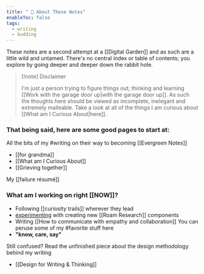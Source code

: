```yaml
---
title: " 🌱 About These Notes‎"
enableToc: false
tags:
  - writing
  - budding
---
```

These notes are a second attempt at a [[Digital Garden]] and as such are a little wild and untamed. There's no central index or table of contents; you explore by going deeper and deeper down the rabbit hole.
> [!note] Disclaimer
> 
> I'm just a person trying to figure things out; thinking and learning [[Work with the garage door up|with the garage door up]]. As such the thoughts here should be viewed as incomplete, inelegant and extremely malleable.  Take a look at all of the things I am curious about [[What am I Curious About|here]].

### That being said, here are some good pages to start at:
All the bits of my #writing on their way to becoming [[Evergreen Notes]]
-  [[for grandma]]
- [[What am I Curious About]]
- [[Grieving together]]

My [[failure résumé]]
### __What am I working on right__ [[NOW]]?
- Following [[curiosity trails]] wherever they lead
- [experimenting]([[experiment]]) with creating new [[Roam Research]] components
- Writing [[How to communicate with empathy and collaboration]]
You can peruse some of my #favorite stuff here
- __"know, care, say"__

Still confused? Read the unfinished piece about the design methodology behind my writing 
- [[Design for Writing & Thinking]]
